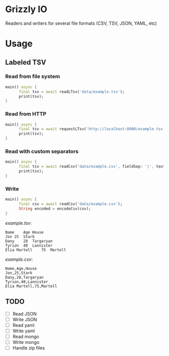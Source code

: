 # Grizzly IO

Readers and writers for several file formats (CSV, TSV, JSON, YAML, etc)

# Usage

## Labeled TSV

### Read from file system

```dart
main() async {
      final tsv = await readLTsv('data/example.tsv');
      print(tsv);
}
```

### Read from HTTP

```dart
main() async {
      final tsv = await requestLTsv('http://localhost:8000/example.tsv');
      print(tsv);
}
```

### Read with custom separators

```dart
main() async {
      final tsv = await readCsv('data/example.csv', fieldSep: '|', textSep: "'");
      print(tsv);
}
```

### Write

```dart
main() async {
      final csv = await readCsv('data/example.csv');
      String encoded = encodeCsv(csv);
}
```

*example.tsv*:

```text
Name	Age	House
Jon	25	Stark
Dany	28	Targaryan
Tyrion	40	Lannister
Elia Martell	75	Martell
```

*example.csv*:

```text
Name,Age,House
Jon,25,Stark
Dany,28,Targaryan
Tyrion,40,Lannister
Elia Martell,75,Martell
```

## TODO
- [ ] Read JSON
- [ ] Write JSON
- [ ] Read yaml
- [ ] Write yaml
- [ ] Read mongo
- [ ] Write mongo
- [ ] Handle zip files
